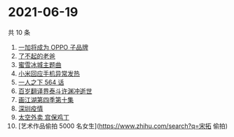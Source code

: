 # 2021-06-19

共 10 条

<!-- BEGIN -->
<!-- 最后更新时间 Sat Jun 19 2021 04:05:48 GMT+0800 (China Standard Time) -->

1. [一加将成为 OPPO 子品牌](https://www.zhihu.com/search?q=一加)
2. [了不起的老爸](https://www.zhihu.com/search?q=了不起的老爸)
3. [蜜雪冰城主题曲](https://www.zhihu.com/search?q=蜜雪冰城)
4. [小米回应手机异常发热](https://www.zhihu.com/search?q=小米)
5. [一人之下 564 话](https://www.zhihu.com/search?q=一人之下)
6. [百岁翻译界泰斗许渊冲逝世](https://www.zhihu.com/search?q=许渊冲)
7. [画江湖第四季第十集](https://www.zhihu.com/search?q=画江湖之不良人第四季)
8. [深圳疫情](https://www.zhihu.com/search?q=深圳疫情)
9. [太空外卖 宫保鸡丁](https://www.zhihu.com/search?q=太空外卖)
10. [艺术作品偷拍 5000 名女生](https://www.zhihu.com/search?q=宋拓 偷拍)

<!-- END -->
